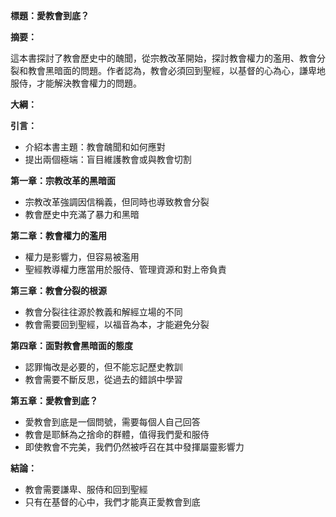 **標題：愛教會到底？**

**摘要：**

這本書探討了教會歷史中的醜聞，從宗教改革開始，探討教會權力的濫用、教會分裂和教會黑暗面的問題。作者認為，教會必須回到聖經，以基督的心為心，謙卑地服侍，才能解決教會權力的問題。

**大綱：**

**引言：**

* 介紹本書主題：教會醜聞和如何應對
* 提出兩個極端：盲目維護教會或與教會切割

**第一章：宗教改革的黑暗面**

* 宗教改革強調因信稱義，但同時也導致教會分裂
* 教會歷史中充滿了暴力和黑暗

**第二章：教會權力的濫用**

* 權力是影響力，但容易被濫用
* 聖經教導權力應當用於服侍、管理資源和對上帝負責

**第三章：教會分裂的根源**

* 教會分裂往往源於教義和解經立場的不同
* 教會需要回到聖經，以福音為本，才能避免分裂

**第四章：面對教會黑暗面的態度**

* 認罪悔改是必要的，但不能忘記歷史教訓
* 教會需要不斷反思，從過去的錯誤中學習

**第五章：愛教會到底？**

* 愛教會到底是一個問號，需要每個人自己回答
* 教會是耶穌為之捨命的群體，值得我們愛和服侍
* 即使教會不完美，我們仍然被呼召在其中發揮屬靈影響力

**結論：**

* 教會需要謙卑、服侍和回到聖經
* 只有在基督的心中，我們才能真正愛教會到底